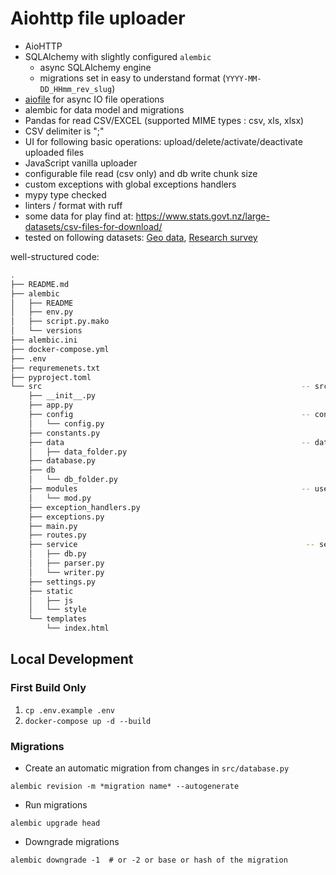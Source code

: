 # Aiohttp file uploader

- AioHTTP
- SQLAlchemy with slightly configured `alembic`
    - async SQLAlchemy engine
    - migrations set in easy to understand format (`YYYY-MM-DD_HHmm_rev_slug`)
- [aiofile](https://pypi.org/project/aiofile/) for async IO file operations
- alembic for data model and migrations
- Pandas for read CSV/EXCEL (supported MIME types : csv, xls, xlsx)
- CSV delimiter is ";"
- UI for following basic operations: upload/delete/activate/deactivate uploaded files
- JavaScript vanilla uploader
- configurable file read (csv only) and db write chunk size
- custom exceptions with global exceptions handlers
- mypy type checked
- linters / format with ruff
- some data for play find at: https://www.stats.govt.nz/large-datasets/csv-files-for-download/
- tested on following
  datasets: [Geo data](https://www.stats.govt.nz/assets/Uploads/New-Zealand-business-demography-statistics/New-Zealand-business-demography-statistics-At-February-2023/Download-data/geographic-units-by-industry-and-statistical-area-20002023-descending-order-.zip
  ), [Research survey](https://www.stats.govt.nz/assets/Uploads/Research-and-development-survey/Research-and-development-survey-2023/Download-data/research-and-development-survey-2023.csv)

well-structured code:

```bash
.
├── README.md
├── alembic
│   ├── README
│   ├── env.py
│   ├── script.py.mako
│   └── versions
├── alembic.ini
├── docker-compose.yml
├── .env
├── requremenets.txt
├── pyproject.toml
└── src                                                          -- src
    ├── __init__.py
    ├── app.py
    ├── config                                                   -- config folder
    │   └── config.py
    ├── constants.py
    ├── data                                                     -- data folder
    │   ├── data_folder.py
    ├── database.py
    ├── db
    │   └── db_folder.py
    ├── modules                                                  -- user class folder
    │   └── mod.py
    ├── exception_handlers.py                                    
    ├── exceptions.py
    ├── main.py
    ├── routes.py                                                 
    ├── service                                                   -- services
    │   ├── db.py
    │   ├── parser.py
    │   └── writer.py
    ├── settings.py
    ├── static
    │   ├── js
    │   └── style
    └── templates
        └── index.html

```

## Local Development

### First Build Only

1. `cp .env.example .env`
2. `docker-compose up -d --build`

### Migrations

- Create an automatic migration from changes in `src/database.py`

```shell
alembic revision -m *migration name* --autogenerate
```

- Run migrations

```shell
alembic upgrade head
```

- Downgrade migrations

```shell
alembic downgrade -1  # or -2 or base or hash of the migration
```